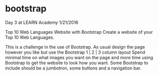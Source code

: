 # bootstrap
Day 3 at LEARN Academy 1/21/2016

Top 10 Web Languages Website with Bootstrap
Create a website of your Top 10 Web Languages.

This is a challenge in the use of Bootstrap.
As usual design the page however you like but use the Bootstrap 1 | 2 | 3 column layout
Spend minimal time on what images you want on the page and more time using Bootstrap to get the website to look how you want.
Some Bootstrap to include should be a jumbotron, some buttons and a navigation bar.
